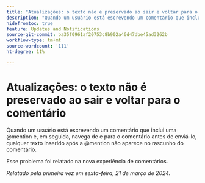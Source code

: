```yaml
---
title: "Atualizações: o texto não é preservado ao sair e voltar para o comentário"
description: "Quando um usuário está escrevendo um comentário que inclui uma @mention e, em seguida, navega para fora e de volta para o comentário antes de enviá-lo, qualquer texto inserido após a @mention não aparece no rascunho do comentário."
hidefromtoc: true
feature: Updates and Notifications
source-git-commit: ba35f0961af20753c8b902a46d47dbe45ad3262b
workflow-type: tm+mt
source-wordcount: '111'
ht-degree: 11%

---
```



# Atualizações: o texto não é preservado ao sair e voltar para o comentário

Quando um usuário está escrevendo um comentário que inclui uma @mention e, em seguida, navega de e para o comentário antes de enviá-lo, qualquer texto inserido após a @mention não aparece no rascunho do comentário.

Esse problema foi relatado na nova experiência de comentários.

_Relatado pela primeira vez em sexta-feira, 21 de março de 2024._

